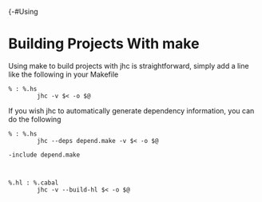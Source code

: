 {-#Using

# Building Projects With make

Using make to build projects with jhc is straightforward, simply add a line like the following in your Makefile


    % : %.hs
            jhc -v $< -o $@

If you wish jhc to automatically generate dependency information, you can do the following

    % : %.hs
            jhc --deps depend.make -v $< -o $@

    -include depend.make



    %.hl : %.cabal
            jhc -v --build-hl $< -o $@

